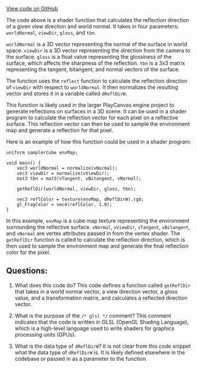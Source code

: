 [View code on GitHub](https://github.com/playcanvas/engine/src/scene/shader-lib/chunks/lit/frag/reflDir.js)

The code above is a shader function that calculates the reflection direction of a given view direction and world normal. It takes in four parameters: `worldNormal`, `viewDir`, `gloss`, and `tbn`. 

`worldNormal` is a 3D vector representing the normal of the surface in world space. `viewDir` is a 3D vector representing the direction from the camera to the surface. `gloss` is a float value representing the glossiness of the surface, which affects the sharpness of the reflection. `tbn` is a 3x3 matrix representing the tangent, bitangent, and normal vectors of the surface.

The function uses the `reflect` function to calculate the reflection direction of `viewDir` with respect to `worldNormal`. It then normalizes the resulting vector and stores it in a variable called `dReflDirW`.

This function is likely used in the larger PlayCanvas engine project to generate reflections on surfaces in a 3D scene. It can be used in a shader program to calculate the reflection vector for each pixel on a reflective surface. This reflection vector can then be used to sample the environment map and generate a reflection for that pixel.

Here is an example of how this function could be used in a shader program:

```
uniform samplerCube envMap;

void main() {
    vec3 worldNormal = normalize(vNormal);
    vec3 viewDir = normalize(vViewDir);
    mat3 tbn = mat3(vTangent, vBitangent, vNormal);

    getReflDir(worldNormal, viewDir, gloss, tbn);

    vec3 reflColor = texture(envMap, dReflDirW).rgb;
    gl_FragColor = vec4(reflColor, 1.0);
}
```

In this example, `envMap` is a cube map texture representing the environment surrounding the reflective surface. `vNormal`, `vViewDir`, `vTangent`, `vBitangent`, and `vNormal` are vertex attributes passed in from the vertex shader. The `getReflDir` function is called to calculate the reflection direction, which is then used to sample the environment map and generate the final reflection color for the pixel.
## Questions: 
 1. What does this code do?
   This code defines a function called `getReflDir` that takes in a world normal vector, a view direction vector, a gloss value, and a transformation matrix, and calculates a reflected direction vector.

2. What is the purpose of the `/* glsl */` comment?
   This comment indicates that the code is written in GLSL (OpenGL Shading Language), which is a high-level language used to write shaders for graphics processing units (GPUs).

3. What is the data type of `dReflDirW`?
   It is not clear from this code snippet what the data type of `dReflDirW` is. It is likely defined elsewhere in the codebase or passed in as a parameter to the function.